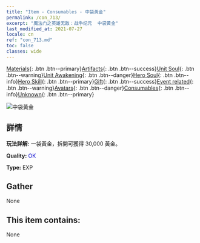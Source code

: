 ```yaml
---
title: "Item - Consumables - 中袋黃金"
permalink: /con_713/
excerpt: "魔法门之英雄无敌：战争纪元  中袋黃金"
last_modified_at: 2021-07-27
locale: cn
ref: "con_713.md"
toc: false
classes: wide
---
```

 [Materials](/ItemsCN/){: .btn .btn--primary}[Artifacts](/ItemsCN/Artifacts/){: .btn .btn--success}[Unit Soul](/ItemsCN/UnitSoul/){: .btn .btn--warning}[Unit Awakening](/ItemsCN/UnitAwakening/){: .btn .btn--danger}[Hero Soul](/ItemsCN/HeroSoul/){: .btn .btn--info}[Hero Skill](/ItemsCN/HeroSkill/){: .btn .btn--primary}[Gift](/ItemsCN/Gift/){: .btn .btn--success}[Event related](/ItemsCN/Events/){: .btn .btn--warning}[Avatars](/ItemsCN/Avatars/){: .btn .btn--danger}[Consumables](/ItemsCN/Consumables/){: .btn .btn--info}[Unknown](/ItemsCN/Unknown/){: .btn .btn--primary}

 ![中袋黃金](/images/t/i_511.png)

## 詳情
 **玩法詳解:** 一袋黃金，拆開可獲得 30,000 黃金。

 **Quality:** <span style="color: #0000CD">OK</span>

 **Type:** EXP

## Gather

  None

## This item contains:

  None


